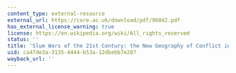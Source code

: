```yaml
---
content_type: external-resource
external_url: https://core.ac.uk/download/pdf/96042.pdf
has_external_license_warning: true
license: https://en.wikipedia.org/wiki/All_rights_reserved
status: ''
title: 'Slum Wars of the 21st Century: the New Geography of Conflict in Central America'
uid: ca47de3a-3135-4444-b53a-12dbebb7e287
wayback_url: ''
---
```

